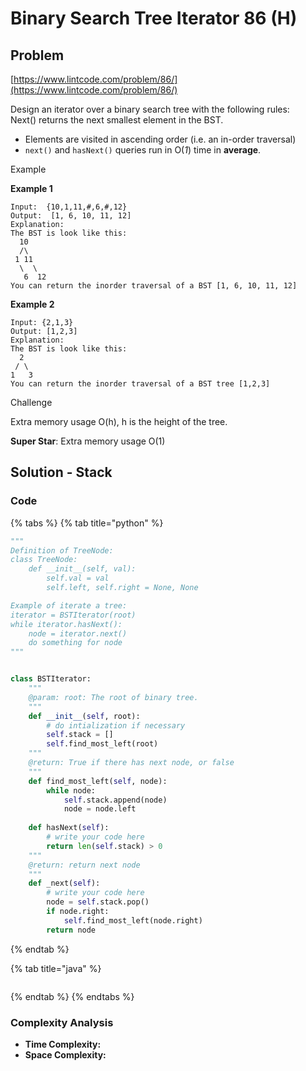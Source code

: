 # Binary Search Tree Iterator 86 \(H\)

## Problem

[https://www.lintcode.com/problem/86/](https://www.lintcode.com/problem/86/)

Design an iterator over a binary search tree with the following rules:  
Next\(\) returns the next smallest element in the BST.

* Elements are visited in ascending order \(i.e. an in-order traversal\)
* `next()` and `hasNext()` queries run in O\(_1_\) time in **average**.

Example

**Example 1**

```text
Input:  {10,1,11,#,6,#,12}
Output:  [1, 6, 10, 11, 12]
Explanation:
The BST is look like this:
  10
  /\
 1 11
  \  \
   6  12
You can return the inorder traversal of a BST [1, 6, 10, 11, 12]
```

**Example 2**

```text
Input: {2,1,3}
Output: [1,2,3]
Explanation:
The BST is look like this:
  2
 / \
1   3
You can return the inorder traversal of a BST tree [1,2,3]
```

Challenge

Extra memory usage O\(h\), h is the height of the tree.

**Super Star**: Extra memory usage O\(1\)

## Solution - Stack

### Code

{% tabs %}
{% tab title="python" %}
```python
"""
Definition of TreeNode:
class TreeNode:
    def __init__(self, val):
        self.val = val
        self.left, self.right = None, None

Example of iterate a tree:
iterator = BSTIterator(root)
while iterator.hasNext():
    node = iterator.next()
    do something for node 
"""


class BSTIterator:
    """
    @param: root: The root of binary tree.
    """
    def __init__(self, root):
        # do intialization if necessary
        self.stack = []
        self.find_most_left(root)
    """
    @return: True if there has next node, or false
    """
    def find_most_left(self, node):
        while node:
            self.stack.append(node)
            node = node.left    
    
    def hasNext(self):
        # write your code here
        return len(self.stack) > 0
    """
    @return: return next node
    """
    def _next(self):
        # write your code here
        node = self.stack.pop()
        if node.right:
            self.find_most_left(node.right)
        return node
```
{% endtab %}

{% tab title="java" %}
```

```
{% endtab %}
{% endtabs %}

### Complexity Analysis

* **Time Complexity:**
* **Space Complexity:**

